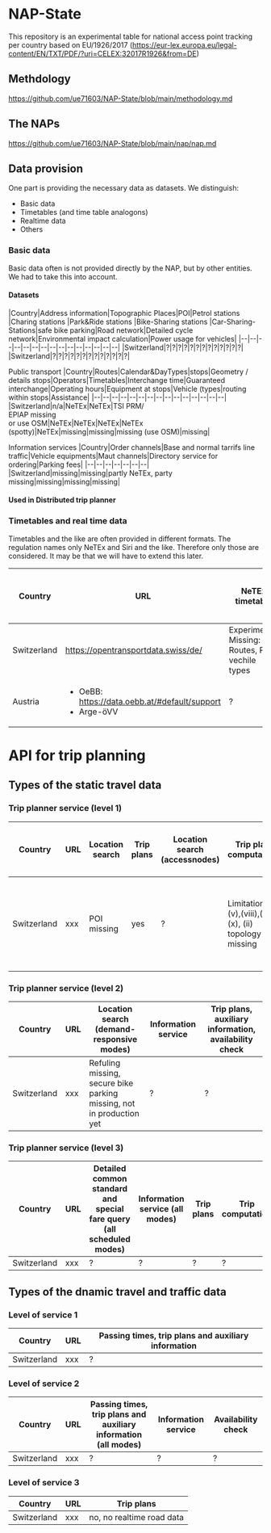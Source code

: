 # NAP-State

This repository is an experimental table for national access point tracking per country based on EU/1926/2017 (https://eur-lex.europa.eu/legal-content/EN/TXT/PDF/?uri=CELEX:32017R1926&from=DE) 

## Methdology
https://github.com/ue71603/NAP-State/blob/main/methodology.md

## The NAPs
https://github.com/ue71603/NAP-State/blob/main/nap/nap.md


## Data provision
One part is providing the necessary data as datasets. We distinguish:
* Basic data
* Timetables (and time table analogons)
* Realtime data
* Others

### Basic data
Basic data often is not provided directly by the NAP, but by other entities. We had to take this into account.

#### Datasets
|Country|Address information|Topographic Places|POI|Petrol stations |Charing stations |Park&Ride stations |Bike-Sharing stations |Car-Sharing-Stations|safe bike  parking|Road network|Detailed cycle network|Environmental impact calculation|Power usage for vehicles|
|--|--|--|--|--|--|--|--|--|--|--|--|--|--|--|
|Switzerland|?|?|?|?|?|?|?|?|?|?|?|?|?|
|Switzerland|?|?|?|?|?|?|?|?|?|?|?|?|?|

Public transport
|Country|Routes|Calendar&DayTypes|stops|Geometry / details stops|Operators|Timetables|Interchange time|Guaranteed interchange|Operating hours|Equipment at stops|Vehicle (types|routing within stops|Assistance|
|--|--|--|--|--|--|--|--|--|--|--|--|--|--|--|
|Switzerland|n/a|NeTEx|NeTEx|TSI PRM/ <br>EPIAP missing <br> or use OSM|NeTEx|NeTEx|NeTEx|NeTEx (spotty)|NeTEx|missing|missing|missing (use OSM)|missing|


Information services
|Country|Order channels|Base and normal tarrifs line traffic|Vehicle equipments|Maut channels|Directory service for ordering|Parking fees|
|--|--|--|--|--|--|--|
|Switzerland|missing|missing|partly NeTEx, party missing|missing|missing|missing|

#### Used in Distributed trip planner

### Timetables and real time data
Timetables and the like are often provided in different formats. The regulation names only NeTEx and Siri and the like. Therefore only those are considered. It may be that we will have to extend this later.

|Country|URL|NeTEx timetable|Fares|Siri PT|Siri ET|Siri FM | Siri VM|Siri SX|DATEX II actual road times|DATEX II blocked roads|
|--|--|--|--|--|--|--|--|--|--|--|
|Switzerland|https://opentransportdata.swiss/de/|Experimental <br> Missing: Routes, POI, vechile types|not available|soon|soon|not available|notavailable|soon, but only some operators|?|
|Austria|<ul><li>OeBB: https://data.oebb.at/#default/support</li><li>Arge-öVV</li></ul>|?|?|?|?|?|?|?|?|?|

# API for trip planning

## Types of the static travel data

### Trip planner service (level 1)
|Country|URL|Location search|Trip plans|Location search (accessnodes)|Trip plan computation|Trip plan computation (road)|Location search (demand-responsive modes)|Information service|
|--|--|--|--|--|--|--|--|--|
|Switzerland|xxx|POI missing|yes|?|Limitation in (v),(viii),(ix),(x), (ii) topology missing|done, but not perfect|Refuling missing, secure bike parking missing, not in production yet|?|


### Trip planner service (level 2)
|Country|URL|Location search (demand-responsive modes)|Information service|Trip plans, auxiliary information, availability check|
|--|--|--|--|--|
|Switzerland|xxx|Refuling missing, secure bike parking missing, not in production yet|?|?|


### Trip planner service (level 3)
|Country|URL|Detailed common standard and special fare query (all scheduled modes)|Information service (all modes)|Trip plans|Trip computation|
|--|--|--|--|--|--|
|Switzerland|xxx|?|?|?|?|

## Types of the dnamic travel and traffic data

### Level of service 1
|Country|URL|Passing times, trip plans and auxiliary information|
|--|--|--|
|Switzerland|xxx|?|

### Level of service 2
|Country|URL|Passing times, trip plans and auxiliary information (all modes)|Information service|Availability check|
|--|--|--|--|--|
|Switzerland|xxx|?|?|?|

### Level of service 3
|Country|URL|Trip plans|
|--|--|--|
|Switzerland|xxx|no, no realtime road data|
